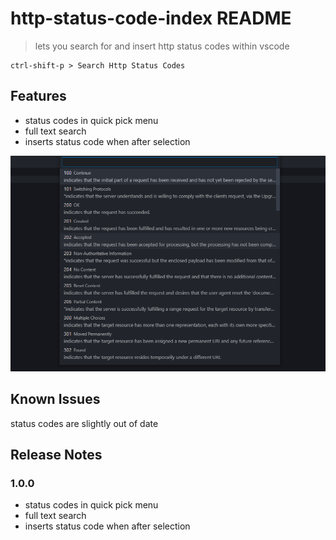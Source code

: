 # http-status-code-index README

> lets you search for and insert http status codes within vscode

```
ctrl-shift-p > Search Http Status Codes
```

## Features
* status codes in quick pick menu
* full text search
* inserts status code when after selection
  
 ![example of status codes quick pick menu](/example.png)

## Known Issues

status codes are slightly out of date

## Release Notes

### 1.0.0

* status codes in quick pick menu
* full text search
* inserts status code when after selection
